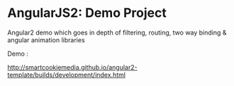 # AngularJS2: Demo Project




Angular2 demo which goes in depth of filtering, routing, two way binding & angular animation libraries

Demo :

http://smartcookiemedia.github.io/angular2-template/builds/development/index.html